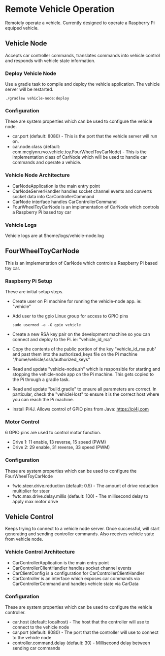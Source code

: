 # Remote Vehicle Operation
Remotely operate a vehicle. Currently designed to operate a Raspberry Pi equiped vehicle.

## Vehicle Node
Accepts car controller commands, translates commands into vehicle control and responds with vehicle state information.

### Deploy Vehicle Node
Use a gradle task to compile and deploy the vehicle application. The vehicle server will be restarted.

    ./gradlew vehicle-node:deploy

### Configuration
These are system properties which can be used to configure the vehicle node.

* car.port (default: 8080) - This is the port that the vehicle server will run on.
* car.node.class (default: com.mcglynn.rvo.vehicle.toy.FourWheelToyCarNode) - This is the implementation class of CarNode which will be used to handle car commands and operate a vehicle.

### Vehicle Node Architecture

* CarNodeApplication is the main entry point
* CarNodeServerHandler handles socket channel events and converts socket data into CarControllerCommand
* CarNode interface handles CarControllerCommand
* FourWheelToyCarNode is an implementation of CarNode which controls a Raspberry Pi based toy car

### Vehicle Logs
Vehicle logs are at $home/logs/vehicle-node.log


## FourWheelToyCarNode
This is an implementation of CarNode which controls a Raspberry Pi based toy car.

### Raspberry Pi Setup
These are initial setup steps.

* Create user on Pi machine for running the vehicle-node app. ie: "vehicle"
* Add user to the gpio Linux group for access to GPIO pins

      sudo usermod -a -G gpio vehicle
    
* Create a new RSA key pair on the development machine so you can connect and deploy to the Pi. ie: "vehicle_id_rsa"
* Copy the contents of the public portion of the key "vehicle_id_rsa.pub" and past them into the authorized_keys file on the Pi machine "/home/vehicle/.ssh/authorized_keys"
* Read and update "vehicle-node.sh" which is responsible for starting and stopping the vehicle-node app on the Pi machine. This gets copied to the Pi through a gradle task.
* Read and update "build.gradle" to ensure all parameters are correct. In particular, check the "vehicleHost" to ensure it is the correct host where you can reach the Pi machine.
* Install Pi4J. Allows control of GPIO pins from Java: https://pi4j.com

### Motor Control
6 GPIO pins are used to control motor function.

* Drive 1: 11 enable, 13 reverse, 15 speed (PWM)
* Drive 2: 29 enable, 31 reverse, 33 speed (PWM)

### Configuration
These are system properties which can be used to configure the FourWheelToyCarNode

* fwtc.steer.drive.reduction (default: 0.5) - The amount of drive reduction multiplier for steer
* fwtc.max.drive.delay.millis (default: 100) - The millisecond delay to apply max motor drive


## Vehicle Control
Keeps trying to connect to a vehicle node server. Once successful, will start generating and sending controller commands. Also receives vehicle state from vehicle node.

### Vehicle Control Architecture

* CarControllerApplication is the main entry point
* CarControllerClientHandler handles socket channel events
* CarClientConfig is a configuration for CarControllerClientHandler
* CarController is an interface which exposes car commands via CarControllerCommand and handles vehicle state via CarData

### Configuration
These are system properties which can be used to configure the vehicle controller.

* car.host (default: localhost) - The host that the controller will use to connect to the vehicle node
* car.port (default: 8080) - The port that the controller will use to connect to the vehicle node
* controller.command.delay (default: 30) - Millisecond delay between sending car commands
